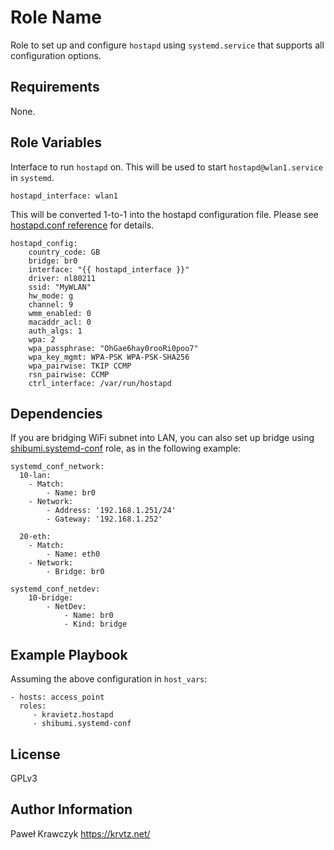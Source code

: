Role Name
=========

Role to set up and configure `hostapd` using `systemd.service` that
supports all configuration options.

Requirements
------------

None.

Role Variables
--------------

Interface to run `hostapd` on. This will be used to start `hostapd@wlan1.service` in `systemd`.

```
hostapd_interface: wlan1
```
This will be converted 1-to-1 into the hostapd configuration file. Please see
[hostapd.conf reference](http://w1.fi/cgit/hostap/plain/hostapd/hostapd.conf)
for details.

```
hostapd_config:
    country_code: GB
    bridge: br0
    interface: "{{ hostapd_interface }}"
    driver: nl80211
    ssid: "MyWLAN"
    hw_mode: g
    channel: 9
    wmm_enabled: 0
    macaddr_acl: 0
    auth_algs: 1
    wpa: 2
    wpa_passphrase: "OhGae6hay0rooRi0poo7"
    wpa_key_mgmt: WPA-PSK WPA-PSK-SHA256
    wpa_pairwise: TKIP CCMP
    rsn_pairwise: CCMP
    ctrl_interface: /var/run/hostapd
```

Dependencies
------------

If you are bridging WiFi subnet into LAN, you can also set up bridge using [shibumi.systemd-conf](https://galaxy.ansible.com/shibumi/systemd-conf)
role, as in the following example:

```
systemd_conf_network:
  10-lan:
    - Match:
        - Name: br0
    - Network:
        - Address: '192.168.1.251/24'
        - Gateway: '192.168.1.252'

  20-eth:
    - Match:
        - Name: eth0
    - Network:
        - Bridge: br0       

systemd_conf_netdev:
    10-bridge:
        - NetDev:
            - Name: br0
            - Kind: bridge
```


Example Playbook
----------------

Assuming the above configuration in `host_vars`:

    - hosts: access_point
      roles:
         - kravietz.hostapd
         - shibumi.systemd-conf



License
-------

GPLv3

Author Information
------------------

Paweł Krawczyk https://krvtz.net/